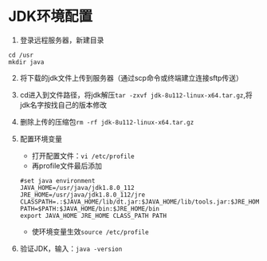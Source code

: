 # JDK环境配置
1. 登录远程服务器，新建目录
```
cd /usr
mkdir java
```    
2. 将下载的jdk文件上传到服务器（通过scp命令或终端建立连接sftp传送）
3. cd进入到文件路径，将jdk解压`tar -zxvf jdk-8u112-linux-x64.tar.gz`,将jdk名字按找自己的版本修改
4. 删除上传的压缩包`rm -rf jdk-8u112-linux-x64.tar.gz`
5. 配置环境变量  
    - 打开配置文件：`vi /etc/profile`
    - 再profile文件最后添加
    ```
    #set java environment
    JAVA_HOME=/usr/java/jdk1.8.0_112
    JRE_HOME=/usr/java/jdk1.8.0_112/jre
    CLASSPATH=.:$JAVA_HOME/lib/dt.jar:$JAVA_HOME/lib/tools.jar:$JRE_HOME/lib
    PATH=$PATH:$JAVA_HOME/bin:$JRE_HOME/bin
    export JAVA_HOME JRE_HOME CLASS_PATH PATH
    ```
    - 使环境变量生效`source /etc/profile`  

6. 验证JDK，输入：`java -version`
